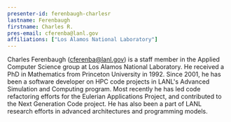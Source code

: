 ```yaml
---
presenter-id: ferenbaugh-charlesr
lastname: Ferenbaugh
firstname: Charles R.
pres-email: cferenba@lanl.gov
affiliations: ["Los Alamos National Laboratory"]
---
```

Charles Ferenbaugh (<cferenba@lanl.gov>) is a staff member in the
Applied Computer Science group at Los Alamos National Laboratory. He
received a PhD in Mathematics from Princeton University in 1992. Since
2001, he has been a software developer on HPC code projects in LANL's
Advanced Simulation and Computing program. Most recently he has led
code refactoring efforts for the Eulerian Applications Project, and
contributed to the Next Generation Code project. He has also been a
part of LANL research efforts in advanced architectures and
programming models.
